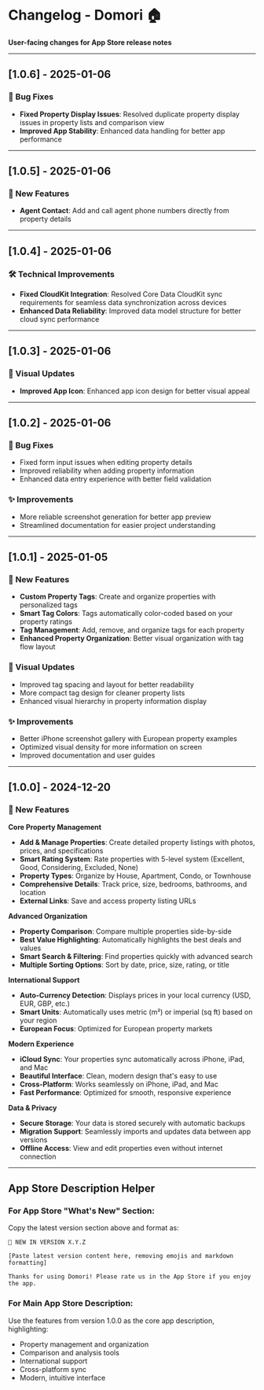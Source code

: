 # Changelog - Domori 🏠

**User-facing changes for App Store release notes**

---

## [1.0.6] - 2025-01-06

### 🐛 Bug Fixes
- **Fixed Property Display Issues**: Resolved duplicate property display issues in property lists and comparison view
- **Improved App Stability**: Enhanced data handling for better app performance

---

## [1.0.5] - 2025-01-06

### 🎉 New Features
- **Agent Contact**: Add and call agent phone numbers directly from property details

---

## [1.0.4] - 2025-01-06

### 🛠️ Technical Improvements
- **Fixed CloudKit Integration**: Resolved Core Data CloudKit sync requirements for seamless data synchronization across devices
- **Enhanced Data Reliability**: Improved data model structure for better cloud sync performance

---

## [1.0.3] - 2025-01-06

### 🎨 Visual Updates
- **Improved App Icon**: Enhanced app icon design for better visual appeal

---

## [1.0.2] - 2025-01-06

### 🐛 Bug Fixes
- Fixed form input issues when editing property details
- Improved reliability when adding property information
- Enhanced data entry experience with better field validation

### ✨ Improvements
- More reliable screenshot generation for better app preview
- Streamlined documentation for easier project understanding

---

## [1.0.1] - 2025-01-05

### 🎉 New Features
- **Custom Property Tags**: Create and organize properties with personalized tags
- **Smart Tag Colors**: Tags automatically color-coded based on your property ratings
- **Tag Management**: Add, remove, and organize tags for each property
- **Enhanced Property Organization**: Better visual organization with tag flow layout

### 🎨 Visual Updates
- Improved tag spacing and layout for better readability
- More compact tag design for cleaner property lists
- Enhanced visual hierarchy in property information display

### ✨ Improvements
- Better iPhone screenshot gallery with European property examples
- Optimized visual density for more information on screen
- Improved documentation and user guides

---

## [1.0.0] - 2024-12-20

### 🎉 New Features

**Core Property Management**
- **Add & Manage Properties**: Create detailed property listings with photos, prices, and specifications
- **Smart Rating System**: Rate properties with 5-level system (Excellent, Good, Considering, Excluded, None)
- **Property Types**: Organize by House, Apartment, Condo, or Townhouse
- **Comprehensive Details**: Track price, size, bedrooms, bathrooms, and location
- **External Links**: Save and access property listing URLs

**Advanced Organization**
- **Property Comparison**: Compare multiple properties side-by-side
- **Best Value Highlighting**: Automatically highlights the best deals and values
- **Smart Search & Filtering**: Find properties quickly with advanced search
- **Multiple Sorting Options**: Sort by date, price, size, rating, or title

**International Support**
- **Auto-Currency Detection**: Displays prices in your local currency (USD, EUR, GBP, etc.)
- **Smart Units**: Automatically uses metric (m²) or imperial (sq ft) based on your region
- **European Focus**: Optimized for European property markets

**Modern Experience**
- **iCloud Sync**: Your properties sync automatically across iPhone, iPad, and Mac
- **Beautiful Interface**: Clean, modern design that's easy to use
- **Cross-Platform**: Works seamlessly on iPhone, iPad, and Mac
- **Fast Performance**: Optimized for smooth, responsive experience

**Data & Privacy**
- **Secure Storage**: Your data is stored securely with automatic backups
- **Migration Support**: Seamlessly imports and updates data between app versions
- **Offline Access**: View and edit properties even without internet connection

---

## App Store Description Helper

### For App Store "What's New" Section:
Copy the latest version section above and format as:

```
🎉 NEW IN VERSION X.Y.Z

[Paste latest version content here, removing emojis and markdown formatting]

Thanks for using Domori! Please rate us in the App Store if you enjoy the app.
```

### For Main App Store Description:
Use the features from version 1.0.0 as the core app description, highlighting:
- Property management and organization
- Comparison and analysis tools
- International support
- Cross-platform sync
- Modern, intuitive interface 